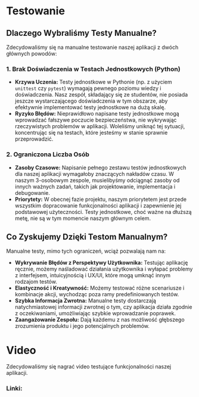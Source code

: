 # Testowanie

## Dlaczego Wybraliśmy Testy Manualne?

Zdecydowaliśmy się na manualne testowanie naszej aplikacji z dwóch głównych powodów:

### 1. Brak Doświadczenia w Testach Jednostkowych (Python)

* **Krzywa Uczenia:** Testy jednostkowe w Pythonie (np. z użyciem `unittest` czy `pytest`) wymagają pewnego poziomu wiedzy i doświadczenia. Nasz zespół, składający się ze studentów, nie posiada jeszcze wystarczającego doświadczenia w tym obszarze, aby efektywnie implementować testy jednostkowe na dużą skalę.
* **Ryzyko Błędów:** Nieprawidłowo napisane testy jednostkowe mogą wprowadzać fałszywe poczucie bezpieczeństwa, nie wykrywając rzeczywistych problemów w aplikacji. Woleliśmy uniknąć tej sytuacji, koncentrując się na testach, które jesteśmy w stanie sprawnie przeprowadzić.

### 2. Ograniczona Liczba Osób

* **Zasoby Czasowe:** Napisanie pełnego zestawu testów jednostkowych dla naszej aplikacji wymagałoby znaczących nakładów czasu. W naszym 3-osobowym zespole, musielibyśmy odciągnąć zasoby od innych ważnych zadań, takich jak projektowanie, implementacja i debugowanie.
* **Priorytety:** W obecnej fazie projektu, naszym priorytetem jest przede wszystkim dopracowanie funkcjonalności aplikacji i zapewnienie jej podstawowej użyteczności. Testy jednostkowe, choć ważne na dłuższą metę, nie są w tym momencie naszym głównym celem.

## Co Zyskujemy Dzięki Testom Manualnym?

Manualne testy, mimo tych ograniczeń, wciąż pozwalają nam na:

* **Wykrywanie Błędów z Perspektywy Użytkownika:** Testując aplikację ręcznie, możemy naśladować działania użytkownika i wyłapać problemy z interfejsem, intuicyjnością i UX/UI, które mogą umknąć innym rodzajom testów.
* **Elastyczność i Kreatywność:** Możemy testować różne scenariusze i kombinacje akcji, wychodząc poza ramy predefiniowanych testów.
* **Szybka Informacja Zwrotna:** Manualne testy dostarczają natychmiastowej informacji zwrotnej o tym, czy aplikacja działa zgodnie z oczekiwaniami, umożliwiając szybkie wprowadzanie poprawek.
* **Zaangażowanie Zespołu:** Dają każdemu z nas możliwość głębszego zrozumienia produktu i jego potencjalnych problemów.

# Video

Zdecydowaliśmy się nagrać video testujące funkcjonalności naszej aplikacji.

### Linki:
